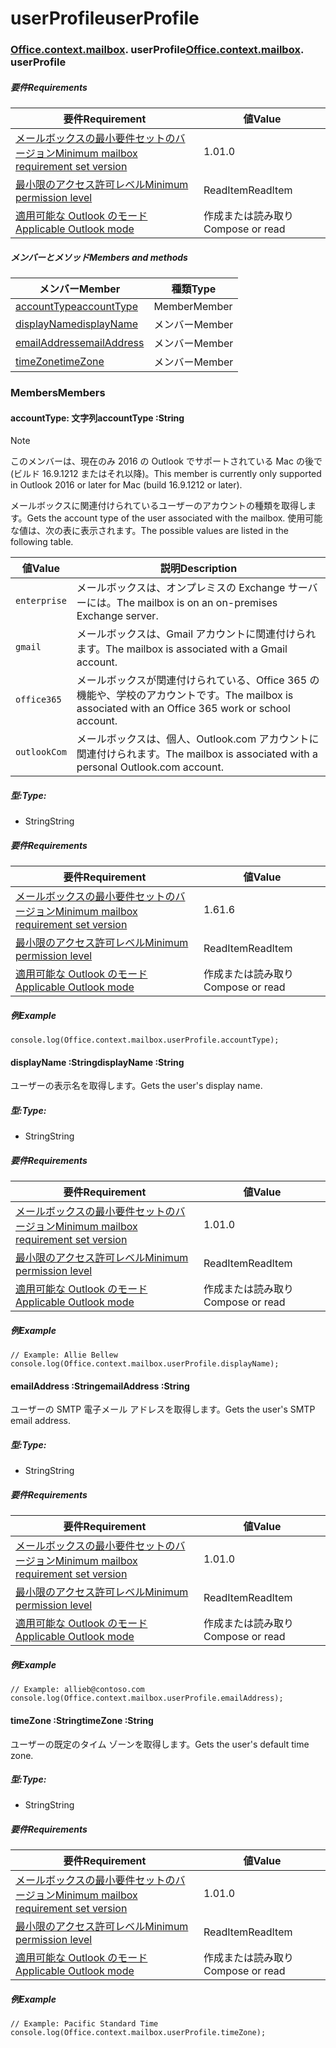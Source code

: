 
# <a name="userprofile"></a><span data-ttu-id="138ef-101">userProfile</span><span class="sxs-lookup"><span data-stu-id="138ef-101">userProfile</span></span>

### <span data-ttu-id="138ef-p101">[Office](Office.md)[.context](Office.context.md)[.mailbox](Office.context.mailbox.md). userProfile</span><span class="sxs-lookup"><span data-stu-id="138ef-p101">[Office](Office.md)[.context](Office.context.md)[.mailbox](Office.context.mailbox.md). userProfile</span></span>

##### <a name="requirements"></a><span data-ttu-id="138ef-104">要件</span><span class="sxs-lookup"><span data-stu-id="138ef-104">Requirements</span></span>

|<span data-ttu-id="138ef-105">要件</span><span class="sxs-lookup"><span data-stu-id="138ef-105">Requirement</span></span>| <span data-ttu-id="138ef-106">値</span><span class="sxs-lookup"><span data-stu-id="138ef-106">Value</span></span>|
|---|---|
|[<span data-ttu-id="138ef-107">メールボックスの最小要件セットのバージョン</span><span class="sxs-lookup"><span data-stu-id="138ef-107">Minimum mailbox requirement set version</span></span>](/javascript/office/requirement-sets/outlook-api-requirement-sets)| <span data-ttu-id="138ef-108">1.0</span><span class="sxs-lookup"><span data-stu-id="138ef-108">1.0</span></span>|
|[<span data-ttu-id="138ef-109">最小限のアクセス許可レベル</span><span class="sxs-lookup"><span data-stu-id="138ef-109">Minimum permission level</span></span>](https://docs.microsoft.com/outlook/add-ins/understanding-outlook-add-in-permissions)| <span data-ttu-id="138ef-110">ReadItem</span><span class="sxs-lookup"><span data-stu-id="138ef-110">ReadItem</span></span>|
|[<span data-ttu-id="138ef-111">適用可能な Outlook のモード</span><span class="sxs-lookup"><span data-stu-id="138ef-111">Applicable Outlook mode</span></span>](https://docs.microsoft.com/outlook/add-ins/#extension-points)| <span data-ttu-id="138ef-112">作成または読み取り</span><span class="sxs-lookup"><span data-stu-id="138ef-112">Compose or read</span></span>|

##### <a name="members-and-methods"></a><span data-ttu-id="138ef-113">メンバーとメソッド</span><span class="sxs-lookup"><span data-stu-id="138ef-113">Members and methods</span></span>

| <span data-ttu-id="138ef-114">メンバー</span><span class="sxs-lookup"><span data-stu-id="138ef-114">Member</span></span> | <span data-ttu-id="138ef-115">種類</span><span class="sxs-lookup"><span data-stu-id="138ef-115">Type</span></span> |
|--------|------|
| [<span data-ttu-id="138ef-116">accountType</span><span class="sxs-lookup"><span data-stu-id="138ef-116">accountType</span></span>](#accounttype-string) | <span data-ttu-id="138ef-117">Member</span><span class="sxs-lookup"><span data-stu-id="138ef-117">Member</span></span> |
| [<span data-ttu-id="138ef-118">displayName</span><span class="sxs-lookup"><span data-stu-id="138ef-118">displayName</span></span>](#displayname-string) | <span data-ttu-id="138ef-119">メンバー</span><span class="sxs-lookup"><span data-stu-id="138ef-119">Member</span></span> |
| [<span data-ttu-id="138ef-120">emailAddress</span><span class="sxs-lookup"><span data-stu-id="138ef-120">emailAddress</span></span>](#emailaddress-string) | <span data-ttu-id="138ef-121">メンバー</span><span class="sxs-lookup"><span data-stu-id="138ef-121">Member</span></span> |
| [<span data-ttu-id="138ef-122">timeZone</span><span class="sxs-lookup"><span data-stu-id="138ef-122">timeZone</span></span>](#timezone-string) | <span data-ttu-id="138ef-123">メンバー</span><span class="sxs-lookup"><span data-stu-id="138ef-123">Member</span></span> |

### <a name="members"></a><span data-ttu-id="138ef-124">Members</span><span class="sxs-lookup"><span data-stu-id="138ef-124">Members</span></span>

####  <a name="accounttype-string"></a><span data-ttu-id="138ef-125">accountType: 文字列</span><span class="sxs-lookup"><span data-stu-id="138ef-125">accountType :String</span></span>

> [!NOTE]
> <span data-ttu-id="138ef-126">このメンバーは、現在のみ 2016 の Outlook でサポートされている Mac の後で (ビルド 16.9.1212 またはそれ以降)。</span><span class="sxs-lookup"><span data-stu-id="138ef-126">This member is currently only supported in Outlook 2016 or later for Mac (build 16.9.1212 or later).</span></span>

<span data-ttu-id="138ef-127">メールボックスに関連付けられているユーザーのアカウントの種類を取得します。</span><span class="sxs-lookup"><span data-stu-id="138ef-127">Gets the account type of the user associated with the mailbox.</span></span> <span data-ttu-id="138ef-128">使用可能な値は、次の表に表示されます。</span><span class="sxs-lookup"><span data-stu-id="138ef-128">The possible values are listed in the following table.</span></span>

| <span data-ttu-id="138ef-129">値</span><span class="sxs-lookup"><span data-stu-id="138ef-129">Value</span></span> | <span data-ttu-id="138ef-130">説明</span><span class="sxs-lookup"><span data-stu-id="138ef-130">Description</span></span> |
|-------|-------------|
| `enterprise` | <span data-ttu-id="138ef-131">メールボックスは、オンプレミスの Exchange サーバーには。</span><span class="sxs-lookup"><span data-stu-id="138ef-131">The mailbox is on an on-premises Exchange server.</span></span> |
| `gmail` | <span data-ttu-id="138ef-132">メールボックスは、Gmail アカウントに関連付けられます。</span><span class="sxs-lookup"><span data-stu-id="138ef-132">The mailbox is associated with a Gmail account.</span></span> |
| `office365` | <span data-ttu-id="138ef-133">メールボックスが関連付けられている、Office 365 の機能や、学校のアカウントです。</span><span class="sxs-lookup"><span data-stu-id="138ef-133">The mailbox is associated with an Office 365 work or school account.</span></span> |
| `outlookCom` | <span data-ttu-id="138ef-134">メールボックスは、個人、Outlook.com アカウントに関連付けられます。</span><span class="sxs-lookup"><span data-stu-id="138ef-134">The mailbox is associated with a personal Outlook.com account.</span></span> |

##### <a name="type"></a><span data-ttu-id="138ef-135">型:</span><span class="sxs-lookup"><span data-stu-id="138ef-135">Type:</span></span>

*   <span data-ttu-id="138ef-136">String</span><span class="sxs-lookup"><span data-stu-id="138ef-136">String</span></span>

##### <a name="requirements"></a><span data-ttu-id="138ef-137">要件</span><span class="sxs-lookup"><span data-stu-id="138ef-137">Requirements</span></span>

|<span data-ttu-id="138ef-138">要件</span><span class="sxs-lookup"><span data-stu-id="138ef-138">Requirement</span></span>| <span data-ttu-id="138ef-139">値</span><span class="sxs-lookup"><span data-stu-id="138ef-139">Value</span></span>|
|---|---|
|[<span data-ttu-id="138ef-140">メールボックスの最小要件セットのバージョン</span><span class="sxs-lookup"><span data-stu-id="138ef-140">Minimum mailbox requirement set version</span></span>](/javascript/office/requirement-sets/outlook-api-requirement-sets)| <span data-ttu-id="138ef-141">1.6</span><span class="sxs-lookup"><span data-stu-id="138ef-141">1.6</span></span> |
|[<span data-ttu-id="138ef-142">最小限のアクセス許可レベル</span><span class="sxs-lookup"><span data-stu-id="138ef-142">Minimum permission level</span></span>](https://docs.microsoft.com/outlook/add-ins/understanding-outlook-add-in-permissions)| <span data-ttu-id="138ef-143">ReadItem</span><span class="sxs-lookup"><span data-stu-id="138ef-143">ReadItem</span></span>|
|[<span data-ttu-id="138ef-144">適用可能な Outlook のモード</span><span class="sxs-lookup"><span data-stu-id="138ef-144">Applicable Outlook mode</span></span>](https://docs.microsoft.com/outlook/add-ins/#extension-points)| <span data-ttu-id="138ef-145">作成または読み取り</span><span class="sxs-lookup"><span data-stu-id="138ef-145">Compose or read</span></span>|

##### <a name="example"></a><span data-ttu-id="138ef-146">例</span><span class="sxs-lookup"><span data-stu-id="138ef-146">Example</span></span>

```
console.log(Office.context.mailbox.userProfile.accountType);
```

####  <a name="displayname-string"></a><span data-ttu-id="138ef-147">displayName :String</span><span class="sxs-lookup"><span data-stu-id="138ef-147">displayName :String</span></span>

<span data-ttu-id="138ef-148">ユーザーの表示名を取得します。</span><span class="sxs-lookup"><span data-stu-id="138ef-148">Gets the user's display name.</span></span>

##### <a name="type"></a><span data-ttu-id="138ef-149">型:</span><span class="sxs-lookup"><span data-stu-id="138ef-149">Type:</span></span>

*   <span data-ttu-id="138ef-150">String</span><span class="sxs-lookup"><span data-stu-id="138ef-150">String</span></span>

##### <a name="requirements"></a><span data-ttu-id="138ef-151">要件</span><span class="sxs-lookup"><span data-stu-id="138ef-151">Requirements</span></span>

|<span data-ttu-id="138ef-152">要件</span><span class="sxs-lookup"><span data-stu-id="138ef-152">Requirement</span></span>| <span data-ttu-id="138ef-153">値</span><span class="sxs-lookup"><span data-stu-id="138ef-153">Value</span></span>|
|---|---|
|[<span data-ttu-id="138ef-154">メールボックスの最小要件セットのバージョン</span><span class="sxs-lookup"><span data-stu-id="138ef-154">Minimum mailbox requirement set version</span></span>](/javascript/office/requirement-sets/outlook-api-requirement-sets)| <span data-ttu-id="138ef-155">1.0</span><span class="sxs-lookup"><span data-stu-id="138ef-155">1.0</span></span>|
|[<span data-ttu-id="138ef-156">最小限のアクセス許可レベル</span><span class="sxs-lookup"><span data-stu-id="138ef-156">Minimum permission level</span></span>](https://docs.microsoft.com/outlook/add-ins/understanding-outlook-add-in-permissions)| <span data-ttu-id="138ef-157">ReadItem</span><span class="sxs-lookup"><span data-stu-id="138ef-157">ReadItem</span></span>|
|[<span data-ttu-id="138ef-158">適用可能な Outlook のモード</span><span class="sxs-lookup"><span data-stu-id="138ef-158">Applicable Outlook mode</span></span>](https://docs.microsoft.com/outlook/add-ins/#extension-points)| <span data-ttu-id="138ef-159">作成または読み取り</span><span class="sxs-lookup"><span data-stu-id="138ef-159">Compose or read</span></span>|

##### <a name="example"></a><span data-ttu-id="138ef-160">例</span><span class="sxs-lookup"><span data-stu-id="138ef-160">Example</span></span>

```
// Example: Allie Bellew
console.log(Office.context.mailbox.userProfile.displayName);
```

####  <a name="emailaddress-string"></a><span data-ttu-id="138ef-161">emailAddress :String</span><span class="sxs-lookup"><span data-stu-id="138ef-161">emailAddress :String</span></span>

<span data-ttu-id="138ef-162">ユーザーの SMTP 電子メール アドレスを取得します。</span><span class="sxs-lookup"><span data-stu-id="138ef-162">Gets the user's SMTP email address.</span></span>

##### <a name="type"></a><span data-ttu-id="138ef-163">型:</span><span class="sxs-lookup"><span data-stu-id="138ef-163">Type:</span></span>

*   <span data-ttu-id="138ef-164">String</span><span class="sxs-lookup"><span data-stu-id="138ef-164">String</span></span>

##### <a name="requirements"></a><span data-ttu-id="138ef-165">要件</span><span class="sxs-lookup"><span data-stu-id="138ef-165">Requirements</span></span>

|<span data-ttu-id="138ef-166">要件</span><span class="sxs-lookup"><span data-stu-id="138ef-166">Requirement</span></span>| <span data-ttu-id="138ef-167">値</span><span class="sxs-lookup"><span data-stu-id="138ef-167">Value</span></span>|
|---|---|
|[<span data-ttu-id="138ef-168">メールボックスの最小要件セットのバージョン</span><span class="sxs-lookup"><span data-stu-id="138ef-168">Minimum mailbox requirement set version</span></span>](/javascript/office/requirement-sets/outlook-api-requirement-sets)| <span data-ttu-id="138ef-169">1.0</span><span class="sxs-lookup"><span data-stu-id="138ef-169">1.0</span></span>|
|[<span data-ttu-id="138ef-170">最小限のアクセス許可レベル</span><span class="sxs-lookup"><span data-stu-id="138ef-170">Minimum permission level</span></span>](https://docs.microsoft.com/outlook/add-ins/understanding-outlook-add-in-permissions)| <span data-ttu-id="138ef-171">ReadItem</span><span class="sxs-lookup"><span data-stu-id="138ef-171">ReadItem</span></span>|
|[<span data-ttu-id="138ef-172">適用可能な Outlook のモード</span><span class="sxs-lookup"><span data-stu-id="138ef-172">Applicable Outlook mode</span></span>](https://docs.microsoft.com/outlook/add-ins/#extension-points)| <span data-ttu-id="138ef-173">作成または読み取り</span><span class="sxs-lookup"><span data-stu-id="138ef-173">Compose or read</span></span>|

##### <a name="example"></a><span data-ttu-id="138ef-174">例</span><span class="sxs-lookup"><span data-stu-id="138ef-174">Example</span></span>

```
// Example: allieb@contoso.com
console.log(Office.context.mailbox.userProfile.emailAddress);
```

####  <a name="timezone-string"></a><span data-ttu-id="138ef-175">timeZone :String</span><span class="sxs-lookup"><span data-stu-id="138ef-175">timeZone :String</span></span>

<span data-ttu-id="138ef-176">ユーザーの既定のタイム ゾーンを取得します。</span><span class="sxs-lookup"><span data-stu-id="138ef-176">Gets the user's default time zone.</span></span>

##### <a name="type"></a><span data-ttu-id="138ef-177">型:</span><span class="sxs-lookup"><span data-stu-id="138ef-177">Type:</span></span>

*   <span data-ttu-id="138ef-178">String</span><span class="sxs-lookup"><span data-stu-id="138ef-178">String</span></span>

##### <a name="requirements"></a><span data-ttu-id="138ef-179">要件</span><span class="sxs-lookup"><span data-stu-id="138ef-179">Requirements</span></span>

|<span data-ttu-id="138ef-180">要件</span><span class="sxs-lookup"><span data-stu-id="138ef-180">Requirement</span></span>| <span data-ttu-id="138ef-181">値</span><span class="sxs-lookup"><span data-stu-id="138ef-181">Value</span></span>|
|---|---|
|[<span data-ttu-id="138ef-182">メールボックスの最小要件セットのバージョン</span><span class="sxs-lookup"><span data-stu-id="138ef-182">Minimum mailbox requirement set version</span></span>](/javascript/office/requirement-sets/outlook-api-requirement-sets)| <span data-ttu-id="138ef-183">1.0</span><span class="sxs-lookup"><span data-stu-id="138ef-183">1.0</span></span>|
|[<span data-ttu-id="138ef-184">最小限のアクセス許可レベル</span><span class="sxs-lookup"><span data-stu-id="138ef-184">Minimum permission level</span></span>](https://docs.microsoft.com/outlook/add-ins/understanding-outlook-add-in-permissions)| <span data-ttu-id="138ef-185">ReadItem</span><span class="sxs-lookup"><span data-stu-id="138ef-185">ReadItem</span></span>|
|[<span data-ttu-id="138ef-186">適用可能な Outlook のモード</span><span class="sxs-lookup"><span data-stu-id="138ef-186">Applicable Outlook mode</span></span>](https://docs.microsoft.com/outlook/add-ins/#extension-points)| <span data-ttu-id="138ef-187">作成または読み取り</span><span class="sxs-lookup"><span data-stu-id="138ef-187">Compose or read</span></span>|

##### <a name="example"></a><span data-ttu-id="138ef-188">例</span><span class="sxs-lookup"><span data-stu-id="138ef-188">Example</span></span>

```
// Example: Pacific Standard Time
console.log(Office.context.mailbox.userProfile.timeZone);
```